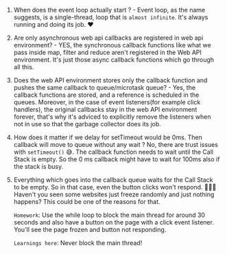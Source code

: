 1. When does the event loop actually start ? - Event loop, as the name suggests, is a single-thread, loop that is `almost infinite`. It's always running and doing its job. ❤️

2. Are only asynchronous web api callbacks are registered in web api environment? - YES, the synchronous callback functions like what we pass inside map, filter and reduce aren't registered in the Web API environment. It's just those async callback functions which go through all this.

3. Does the web API environment stores only the callback function and pushes the same callback to queue/microtask queue? - Yes, the callback functions are stored, and a reference is scheduled in the queues. Moreover, in the case of event listeners(for example click handlers), the original callbacks stay in the web API environment forever, that's why it's adviced to explicitly remove the listeners when not in use so that the garbage collector does its job.

4. How does it matter if we delay for setTimeout would be 0ms. Then callback will move to queue without any wait ?
   No, there are trust issues with `setTimeout()` 😅. The callback function needs to wait until the Call Stack is empty. So the 0 ms callback might have to wait for 100ms also if the stack is busy.

5. Everything which goes into the callback queue waits for the Call Stack to be empty.
   So in that case, even the button clicks won't respond. 🤷🏻‍♂️
   Haven't you seen some websites just freeze randomly and just nothing happens? This could be one of the reasons for that.

   `Homework`: Use the while loop to block the main thread for around 30 seconds and also have a button on the page with a click event listener.
   You'll see the page frozen and button not responding.

   `Learnings here`: Never block the main thread!
